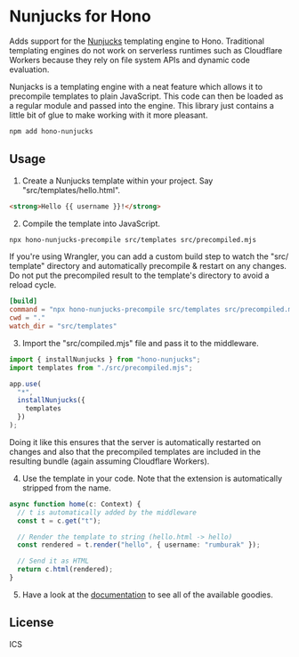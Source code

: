 # Nunjucks for Hono

Adds support for the [Nunjucks](https://mozilla.github.io/nunjucks/) templating 
engine to Hono. Traditional templating engines do not work on serverless
runtimes such as Cloudflare Workers because they rely on file system APIs and
dynamic code evaluation.

Nunjacks is a templating engine with a neat feature which allows it to
precompile templates to plain JavaScript. This code can then be loaded as a
regular module and passed into the engine. This library just contains a little bit
of glue to make working with it more pleasant.

```bash
npm add hono-nunjucks
```

## Usage

1. Create a Nunjucks template within your project. Say "src/templates/hello.html".

```html
<strong>Hello {{ username }}!</strong>
```

2. Compile the template into JavaScript.

```bash
npx hono-nunjucks-precompile src/templates src/precompiled.mjs
```

If you're using Wrangler, you can add a custom build step to watch the "src/
template" directory  and automatically precompile & restart on any changes. Do
not put the precompiled result to the template's directory to avoid a reload
cycle.

```toml
[build]
command = "npx hono-nunjucks-precompile src/templates src/precompiled.mjs"
cwd = "."
watch_dir = "src/templates"
```

3. Import the "src/compiled.mjs" file and pass it to the middleware.

```typescript
import { installNunjucks } from "hono-nunjucks";
import templates from "./src/precompiled.mjs";

app.use(
  "*",
  installNunjucks({
    templates
  })
);
```

Doing it like this ensures that the server is automatically restarted on changes
and also that the precompiled templates are included in the resulting bundle
(again assuming Cloudflare Workers).

4. Use the template in your code. Note that the extension is automatically
stripped from the name.

```typescript
async function home(c: Context) {
  // t is automatically added by the middleware
  const t = c.get("t");

  // Render the template to string (hello.html -> hello)
  const rendered = t.render("hello", { username: "rumburak" });

  // Send it as HTML
  return c.html(rendered);
}
```

5. Have a look at the [documentation](https://mozilla.github.io/nunjucks/templating.html) to 
see all of the available goodies.

## License

ICS
